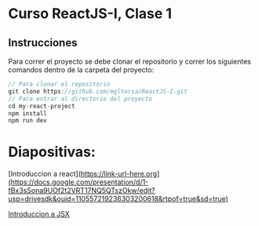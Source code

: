 # Curso ReactJS-I, Clase 1
## Instrucciones
Para correr el proyecto se debe clonar el repositorio y correr los siguientes comandos dentro de la carpeta del proyecto:

```c
// Para clonar el repositorio
git clone https://github.com/mgltorsa/ReactJS-I.git
// Para entrar al directorio del proyecto
cd my-react-project 
npm install
npm run dev
```

# Diapositivas: 
[Introduccion a react](https://link-url-here.org](https://docs.google.com/presentation/d/1-fBx3sSona9UOf2t2VRT17NQ5QTszOkw/edit?usp=drivesdk&ouid=110557219236303200618&rtpof=true&sd=true)

[Introduccion a JSX](https://link-url-here.org](https://docs.google.com/presentation/d/1-Q65vY70ghUITuzaXcWIFLAVhEMQLYyj/edit?usp=drivesdk&ouid=110557219236303200618&rtpof=true&sd=true)https://docs.google.com/presentation/d/1-Q65vY70ghUITuzaXcWIFLAVhEMQLYyj/edit?usp=drivesdk&ouid=110557219236303200618&rtpof=true&sd=true)

